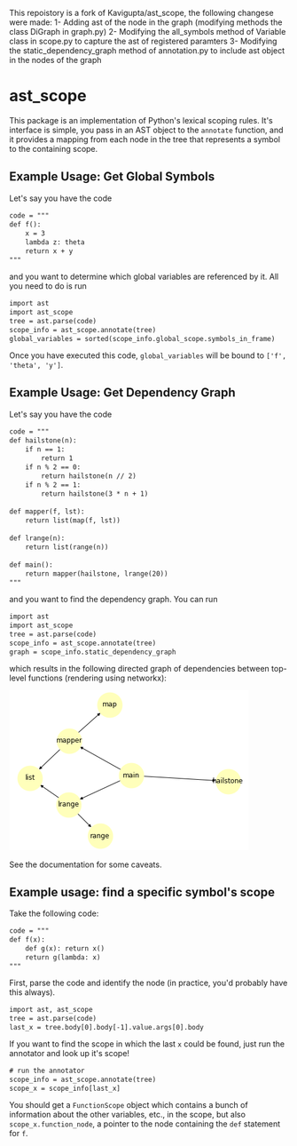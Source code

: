 This repoistory is a fork of Kavigupta/ast_scope, the following changese were made: 
1- Adding ast of the node in the graph (modifying methods the class DiGraph in graph.py)
2- Modifying the all_symbols method of Variable class in scope.py to capture the ast of registered paramters
3- Modifying the static_dependency_graph method of annotation.py to include ast object in the nodes of the graph


# ast_scope

This package is an implementation of Python's lexical scoping rules. It's interface is simple, you pass in an AST object to the `annotate` function, and it provides a mapping from each node in the tree that represents a symbol to the containing scope.

## Example Usage: Get Global Symbols

Let's say you have the code

```
code = """
def f():
    x = 3
    lambda z: theta
    return x + y
"""
```

and you want to determine which global variables are referenced by it. All you need to do is run

```
import ast
import ast_scope
tree = ast.parse(code)
scope_info = ast_scope.annotate(tree)
global_variables = sorted(scope_info.global_scope.symbols_in_frame)
```

Once you have executed this code, `global_variables` will be bound to `['f', 'theta', 'y']`.

## Example Usage: Get Dependency Graph

Let's say you have the code

```
code = """
def hailstone(n):
    if n == 1:
        return 1
    if n % 2 == 0:
        return hailstone(n // 2)
    if n % 2 == 1:
        return hailstone(3 * n + 1)

def mapper(f, lst):
    return list(map(f, lst))

def lrange(n):
    return list(range(n))

def main():
    return mapper(hailstone, lrange(20))
"""
```

and you want to find the dependency graph. You can run

```
import ast
import ast_scope
tree = ast.parse(code)
scope_info = ast_scope.annotate(tree)
graph = scope_info.static_dependency_graph
```

which results in the following directed graph of dependencies between top-level functions (rendering using networkx):

<img src="img/dependency_graph_example.png">

See the documentation for some caveats.

## Example usage: find a specific symbol's scope

Take the following code:

```
code = """
def f(x):
    def g(x): return x()
    return g(lambda: x)
"""
```

First, parse the code and identify the node (in practice, you'd probably have this always).

```
import ast, ast_scope
tree = ast.parse(code)
last_x = tree.body[0].body[-1].value.args[0].body
```

If you want to find the scope in which the last `x` could be found, just run the annotator and look up it's scope!

```
# run the annotator
scope_info = ast_scope.annotate(tree)
scope_x = scope_info[last_x]
```

You should get a `FunctionScope` object which contains a bunch of information about the other variables, etc., in the scope, but also `scope_x.function_node`, a pointer to the node containing the `def` statement for `f`.
